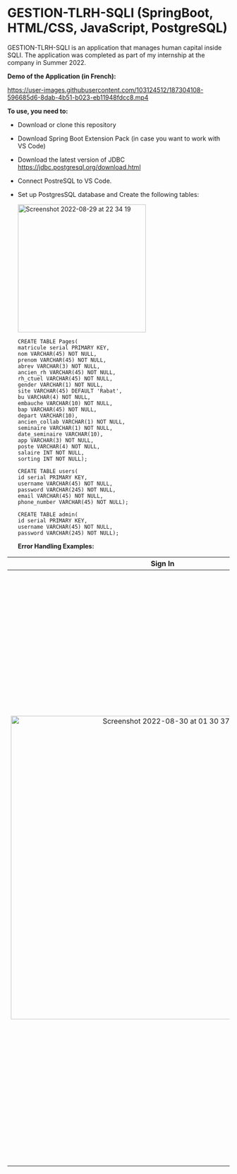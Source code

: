 # GESTION-TLRH-SQLI (SpringBoot, HTML/CSS, JavaScript, PostgreSQL)

GESTION-TLRH-SQLI is an application that manages human capital inside SQLI. The application was completed as part of my internship at the company in Summer 2022.

**Demo of the Application (in French):**

https://user-images.githubusercontent.com/103124512/187304108-596685d6-8dab-4b51-b023-eb11948fdcc8.mp4

**To use, you need to:**

- Download or clone this repository
- Download Spring Boot Extension Pack (in case you want to work with VS Code)
- Download the latest version of JDBC https://jdbc.postgresql.org/download.html
- Connect PostreSQL to VS Code. 

- Set up PostgresSQL database and Create the following tables:

  <img width="290" alt="Screenshot 2022-08-29 at 22 34 19" src="https://user-images.githubusercontent.com/103124512/187303286-42b1a607-ab30-42db-a6c5-bf2565e72db1.png">
  
  ```
  CREATE TABLE Pages(
  matricule serial PRIMARY KEY,
  nom VARCHAR(45) NOT NULL,
  prenom VARCHAR(45) NOT NULL,
  abrev VARCHAR(3) NOT NULL,
  ancien_rh VARCHAR(45) NOT NULL,
  rh_ctuel VARCHAR(45) NOT NULL,
  gender VARCHAR(1) NOT NULL,
  site VARCHAR(45) DEFAULT 'Rabat',
  bu VARCHAR(4) NOT NULL,
  embauche VARCHAR(10) NOT NULL,
  bap VARCHAR(45) NOT NULL,
  depart VARCHAR(10),
  ancien_collab VARCHAR(1) NOT NULL,
  seminaire VARCHAR(1) NOT NULL,
  date_seminaire VARCHAR(10),
  app VARCHAR(3) NOT NULL,
  poste VARCHAR(4) NOT NULL,
  salaire INT NOT NULL,
  sorting INT NOT NULL);
  ```
  
  ```
  CREATE TABLE users(
  id serial PRIMARY KEY,
  username VARCHAR(45) NOT NULL,
  password VARCHAR(245) NOT NULL,
  email VARCHAR(45) NOT NULL,
  phone_number VARCHAR(45) NOT NULL);
  ```
  
  ```
  CREATE TABLE admin(
  id serial PRIMARY KEY,
  username VARCHAR(45) NOT NULL,
  password VARCHAR(245) NOT NULL);
  ```
  
  **Error Handling Examples:**
  
| Sign In | Register | Add Collaborateur (Wrong Date) |
| :---: | :---: | :---: |
|<img width="688" alt="Screenshot 2022-08-30 at 01 30 37" src="https://user-images.githubusercontent.com/103124512/187322095-82ccdd81-5f0a-471e-8203-2c56aa065d49.png">|<img width="1344" alt="Screenshot 2022-08-30 at 01 30 16" src="https://user-images.githubusercontent.com/103124512/187322056-26c698e2-0f7d-4391-8eaf-0a7ebb2f057e.png">|<img width="1344" alt="Screenshot 2022-08-30 at 01 29 54" src="https://user-images.githubusercontent.com/103124512/187322023-df2159de-90e1-42af-8c92-172610215264.png">|

